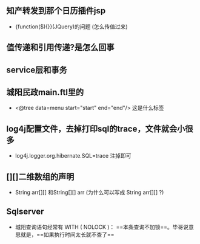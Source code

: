 
## 知产转发到那个日历插件jsp 
- {function($){}}(JQuery)的问题 (怎么传值过来)


## 值传递和引用传递?是怎么回事


## service层和事务

## 城阳民政main.ftl里的
- <@tree data=menu start="start" end="end"/>      这是什么标签


## log4j配置文件，去掉打印sql的trace，文件就会小很多
- log4j.logger.org.hibernate.SQL=trace 注掉即可

## [][]二维数组的声明
- String arr[][]   和String[][] arr  (为什么可以写成 String arr[][] ?)

## Sqlserver
-  城阳查询语句经常有 WITH ( NOLOCK )： ==本条查询不加锁==。毕哥说意思就是，==如果执行时间太长就不查了==